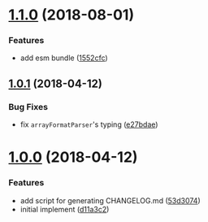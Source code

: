 <a name="1.1.0"></a>
# [1.1.0](https://github.com/chaitin/querystring/compare/v1.0.1...v1.1.0) (2018-08-01)


### Features

* add esm bundle ([1552cfc](https://github.com/chaitin/querystring/commit/1552cfc))



<a name="1.0.1"></a>
## [1.0.1](https://github.com/chaitin/querystring/compare/v1.0.0...v1.0.1) (2018-04-12)


### Bug Fixes

* fix `arrayFormatParser`'s typing ([e27bdae](https://github.com/chaitin/querystring/commit/e27bdae))



<a name="1.0.0"></a>
# [1.0.0](https://github.com/chaitin/querystring/compare/d11a3c2...v1.0.0) (2018-04-12)


### Features

* add script for generating CHANGELOG.md ([53d3074](https://github.com/chaitin/querystring/commit/53d3074))
* initial implement ([d11a3c2](https://github.com/chaitin/querystring/commit/d11a3c2))



